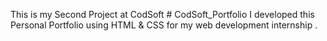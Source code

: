  This is my Second Project at CodSoft # CodSoft_Portfolio
I developed this Personal Portfolio using HTML &amp; CSS  for my web development internship . 
